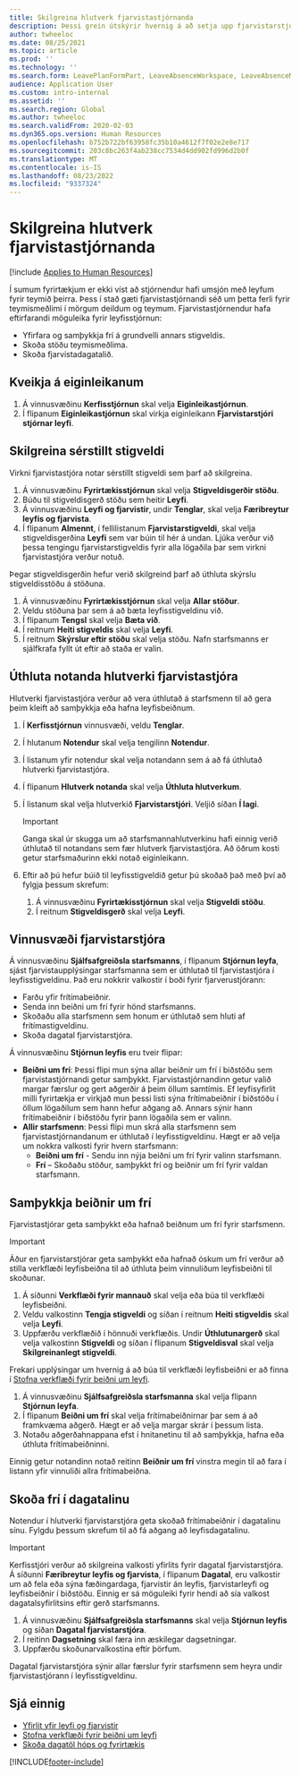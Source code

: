 ```yaml
---
title: Skilgreina hlutverk fjarvistastjórnanda
description: Þessi grein útskýrir hvernig á að setja upp fjarvistarstjórahlutverkið fyrir stjórnun orlofs starfsmanna.
author: twheeloc
ms.date: 08/25/2021
ms.topic: article
ms.prod: ''
ms.technology: ''
ms.search.form: LeavePlanFormPart, LeaveAbsenceWorkspace, LeaveAbsenceManager
audience: Application User
ms.custom: intro-internal
ms.assetid: ''
ms.search.region: Global
ms.author: twheeloc
ms.search.validFrom: 2020-02-03
ms.dyn365.ops.version: Human Resources
ms.openlocfilehash: b752b722bf63958fc35b10a4612f7f02e2e8e717
ms.sourcegitcommit: 203c8bc263f4ab238cc7534d4dd902fd996d2b0f
ms.translationtype: MT
ms.contentlocale: is-IS
ms.lasthandoff: 08/23/2022
ms.locfileid: "9337324"
---
```

# <a name="configure-the-absence-manager-role"></a>Skilgreina hlutverk fjarvistastjórnanda


[!include [Applies to Human Resources](../includes/applies-to-hr.md)]

Í sumum fyrirtækjum er ekki víst að stjórnendur hafi umsjón með leyfum fyrir teymið þeirra. Þess í stað gæti fjarvistastjórnandi séð um þetta ferli fyrir teymismeðlimi í mörgum deildum og teymum. Fjarvistastjórnendur hafa eftirfarandi möguleika fyrir leyfisstjórnun:

- Yfirfara og samþykkja frí á grundvelli annars stigveldis.
- Skoða stöðu teymismeðlima.
- Skoða fjarvistadagatalið.

## <a name="turn-on-the-feature"></a>Kveikja á eiginleikanum

1. Á vinnusvæðinu **Kerfisstjórnun** skal velja **Eiginleikastjórnun**.
2. Í flipanum **Eiginleikastjórnun** skal virkja eiginleikann **Fjarvistarstjóri stjórnar leyfi**.

## <a name="define-a-custom-hierarchy"></a>Skilgreina sérstillt stigveldi

Virkni fjarvistastjóra notar sérstillt stigveldi sem þarf að skilgreina.

1. Á vinnusvæðinu **Fyrirtækisstjórnun** skal velja **Stigveldisgerðir stöðu**.
2. Búðu til stigveldisgerð stöðu sem heitir **Leyfi**.
3. Á vinnusvæðinu **Leyfi og fjarvistir**, undir **Tenglar**, skal velja **Færibreytur leyfis og fjarvista**.
4. Í flipanum **Almennt**, í fellilistanum **Fjarvistarstigveldi**, skal velja stigveldisgerðina **Leyfi** sem var búin til hér á undan. Ljúka verður við þessa tengingu fjarvistarstigveldis fyrir alla lögaðila þar sem virkni fjarvistastjóra verður notuð.

Þegar stigveldisgerðin hefur verið skilgreind þarf að úthluta skýrslu stigveldisstöðu á stöðuna.

1. Á vinnusvæðinu **Fyrirtækisstjórnun** skal velja **Allar stöður**.
2. Veldu stöðuna þar sem á að bæta leyfisstigveldinu við.
3. Í flipanum **Tengsl** skal velja **Bæta við**.
4. Í reitnum **Heiti stigveldis** skal velja **Leyfi**.
5. Í reitnum **Skýrslur eftir stöðu** skal velja stöðu. Nafn starfsmanns er sjálfkrafa fyllt út eftir að staða er valin.

## <a name="assign-the-absence-manager-role-to-a-user"></a>Úthluta notanda hlutverki fjarvistastjóra

Hlutverki fjarvistastjóra verður að vera úthlutað á starfsmenn til að gera þeim kleift að samþykkja eða hafna leyfisbeiðnum.

1. Í **Kerfisstjórnun** vinnusvæði, veldu **Tenglar**.
2. Í hlutanum **Notendur** skal velja tengilinn **Notendur**.
3. Í listanum yfir notendur skal velja notandann sem á að fá úthlutað hlutverki fjarvistastjóra.
4. Í flipanum **Hlutverk notanda** skal velja **Úthluta hlutverkum**.
5. Í listanum skal velja hlutverkið **Fjarvistarstjóri**. Veljið síðan **Í lagi**.

    > [!IMPORTANT]
    > Ganga skal úr skugga um að starfsmannahlutverkinu hafi einnig verið úthlutað til notandans sem fær hlutverk fjarvistastjóra. Að öðrum kosti getur starfsmaðurinn ekki notað eiginleikann.

6. Eftir að þú hefur búið til leyfisstigveldið getur þú skoðað það með því að fylgja þessum skrefum:

    1. Á vinnusvæðinu **Fyrirtækisstjórnun** skal velja **Stigveldi stöðu**.
    2. Í reitnum **Stigveldisgerð** skal velja **Leyfi**.

## <a name="absence-manager-workspace"></a>Vinnusvæði fjarvistarstjóra

Á vinnusvæðinu **Sjálfsafgreiðsla starfsmanns**, í flipanum **Stjórnun leyfa**, sjást fjarvistaupplýsingar starfsmanna sem er úthlutað til fjarvistastjóra í leyfisstigveldinu. Það eru nokkrir valkostir í boði fyrir fjarverustjórann: 
 - Farðu yfir frítímabeiðnir.</br>
 - Senda inn beiðni um frí fyrir hönd starfsmanns.</br>
 - Skoðaðu alla starfsmenn sem honum er úthlutað sem hluti af frítímastigveldinu.</br>
 - Skoða dagatal fjarvistarstjóra.</br>

Á vinnusvæðinu **Stjórnun leyfis** eru tveir flipar:
 - **Beiðni um frí**: Þessi flipi mun sýna allar beiðnir um frí í biðstöðu sem fjarvistastjórnandi getur samþykkt. Fjarvistastjórnandinn getur valið margar færslur og gert aðgerðir á þeim öllum samtímis. Ef leyfisyfirlit milli fyrirtækja er virkjað mun þessi listi sýna frítímabeiðnir í biðstöðu í öllum lögaðilum sem hann hefur aðgang að. Annars sýnir hann frítímabeiðnir í biðstöðu fyrir þann lögaðila sem er valinn. </br>
 - **Allir starfsmenn**: Þessi flipi mun skrá alla starfsmenn sem fjarvistastjórnandanum er úthlutað í leyfisstigveldinu. Hægt er að velja um nokkra valkosti fyrir hvern starfsmann:
    - **Beiðni um frí** - Sendu inn nýja beiðni um frí fyrir valinn starfsmann.</br>
    - **Frí** – Skoðaðu stöður, samþykkt frí og beiðnir um frí fyrir valdan starfsmann.</br>

## <a name="approve-time-off-requests"></a>Samþykkja beiðnir um frí

Fjarvistastjórar geta samþykkt eða hafnað beiðnum um frí fyrir starfsmenn. 

> [!IMPORTANT]
> Áður en fjarvistarstjórar geta samþykkt eða hafnað óskum um frí verður að stilla verkflæði leyfisbeiðna til að úthluta þeim vinnuliðum leyfisbeiðni til skoðunar.
>
> 1. Á síðunni **Verkflæði fyrir mannauð** skal velja eða búa til verkflæði leyfisbeiðni.
> 2. Veldu valkostinn **Tengja stigveldi** og síðan í reitnum **Heiti stigveldis** skal velja **Leyfi**.
> 3. Uppfærðu verkflæðið í hönnuði verkflæðis. Undir **Úthlutunargerð** skal velja valkostinn **Stigveldi** og síðan í flipanum **Stigveldisval** skal velja **Skilgreinanlegt stigveldi**.
>
> Frekari upplýsingar um hvernig á að búa til verkflæði leyfisbeiðni er að finna í [Stofna verkflæði fyrir beiðni um leyfi](hr-leave-and-absence-workflow.md).

1. Á vinnusvæðinu **Sjálfsafgreiðsla starfsmanna** skal velja flipann **Stjórnun leyfa**.
2. Í flipanum **Beiðni um frí** skal velja frítímabeiðnirnar þar sem á að framkvæma aðgerð. Hægt er að velja margar skrár í þessum lista.
3. Notaðu aðgerðahnappana efst í hnitanetinu til að samþykkja, hafna eða úthluta frítímabeiðninni. 

Einnig getur notandinn notað reitinn **Beiðnir um frí** vinstra megin til að fara í listann yfir vinnuliði allra frítímabeiðna. 

## <a name="view-time-off-in-the-calendar"></a>Skoða frí í dagatalinu

Notendur í hlutverki fjarvistarstjóra geta skoðað frítímabeiðnir í dagatalinu sínu. Fylgdu þessum skrefum til að fá aðgang að leyfisdagatalinu.

> [!IMPORTANT]
> Kerfisstjóri verður að skilgreina valkosti yfirlits fyrir dagatal fjarvistarstjóra. Á síðunni **Færibreytur leyfis og fjarvista**, í flipanum **Dagatal**, eru valkostir um að fela eða sýna fæðingardaga, fjarvistir án leyfis, fjarvistarleyfi og leyfisbeiðnir í biðstöðu. Einnig er sá möguleiki fyrir hendi að sía valkost dagatalsyfirlitsins eftir gerð starfsmanns.

1. Á vinnusvæðinu **Sjálfsafgreiðsla starfsmanns** skal velja **Stjórnun leyfis** og síðan **Dagatal fjarvistarstjóra**.
2. Í reitinn **Dagsetning** skal færa inn æskilegar dagsetningar.
3. Uppfærðu skoðunarvalkostina eftir þörfum.

Dagatal fjarvistarstjóra sýnir allar færslur fyrir starfsmenn sem heyra undir fjarvistastjórann í leyfisstigveldinu.

## <a name="see-also"></a>Sjá einnig

- [Yfirlit yfir leyfi og fjarvistir](hr-leave-and-absence-overview.md)
- [Stofna verkflæði fyrir beiðni um leyfi](hr-leave-and-absence-workflow.md)
- [Skoða dagatöl hóps og fyrirtækis](hr-employee-self-service-calendar.md)

[!INCLUDE[footer-include](../includes/footer-banner.md)]
